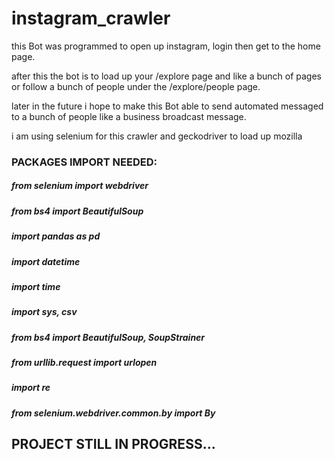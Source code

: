 # instagram_crawler


this Bot was programmed to open up instagram, login then get to the home page.

after this the bot is to load up your /explore page and like a bunch of pages or follow a bunch of 
people under the /explore/people page.

later in the future i hope to make this Bot able to send automated messaged to a bunch of people
like a business broadcast message.

i am using selenium for this crawler and geckodriver to load up mozilla 

<h3>PACKAGES IMPORT NEEDED: </h3>
<h5>from selenium import webdriver</h5>
<h5>from bs4 import BeautifulSoup</h5>   
<h5>import pandas as pd</h5>
<h5>import datetime</h5>
<h5>import time</h5>
  
<h5>import sys, csv</h5>
<h5>from bs4 import BeautifulSoup, SoupStrainer</h5>
<h5>from urllib.request import urlopen</h5>
<h5>import re</h5>
<h5>from selenium.webdriver.common.by import By</h5>



<h2>PROJECT STILL IN PROGRESS...</h2>
